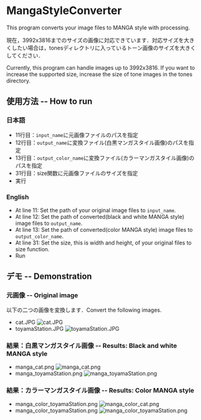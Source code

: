 # MangaStyleConverter
This program converts your image files to MANGA style with processing.

現在，3992x3816までのサイズの画像に対応できています．対応サイズを大きくしたい場合は，tonesディレクトリに入っているトーン画像のサイズを大きくしてください．

Currently, this program can handle images up to 3992x3816. If you want to increase the supported size, increase the size of tone images in the tones directory.

## 使用方法 -- How to run
### 日本語
+ 11行目：`input_name`に元画像ファイルのパスを指定
+ 12行目：`output_name`に変換ファイル(白黒マンガスタイル画像)のパスを指定
+ 13行目：`output_color_name`に変換ファイル(カラーマンガスタイル画像)のパスを指定
+ 31行目：size関数に元画像ファイルのサイズを指定
+ 実行

### English
+ At line 11: Set the path of your original image files to `input_name`.
+ At line 12: Set the path of converted(black and white MANGA style) image files to `output_name`.
+ At line 13: Set the path of converted(color MANGA style) image files to `output_color_name`.
+ At line 31: Set the size, this is width and height, of your original files to size function.
+ Run

## デモ -- Demonstration
### 元画像 -- Original image
以下の二つの画像を変換します．Convert the following images.
+ cat.JPG
![cat.JPG](https://github.com/YoshimikiMaekawa/MangaStyleConverter/blob/master/originalImages/cat.JPG)
+ toyamaStation.JPG
![toyamaStation.JPG](https://github.com/YoshimikiMaekawa/MangaStyleConverter/blob/master/originalImages/toyamaStation.JPG)

### 結果：白黒マンガスタイル画像 -- Results: Black and white MANGA style
+ manga_cat.png
![manga_cat.png](https://github.com/YoshimikiMaekawa/MangaStyleConverter/blob/master/mangaStyleImages/manga_cat.png)
+ manga_toyamaStation.png
![manga_toyamaStation.png](https://github.com/YoshimikiMaekawa/MangaStyleConverter/blob/master/mangaStyleImages/manga_toyamaStation.png)

### 結果：カラーマンガスタイル画像 -- Results: Color MANGA style
+ manga_color_toyamaStation.png
![manga_color_cat.png](https://github.com/YoshimikiMaekawa/MangaStyleConverter/blob/master/colorMangaStyleImages/manga_color_cat.png)
+ manga_color_toyamaStation.png
![manga_color_toyamaStation.png](https://github.com/YoshimikiMaekawa/MangaStyleConverter/blob/master/colorMangaStyleImages/manga_color_toyamaStation.png)
